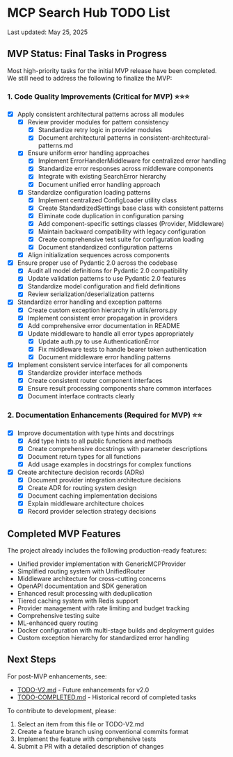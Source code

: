 # MCP Search Hub TODO List

Last updated: May 25, 2025

## MVP Status: Final Tasks in Progress

Most high-priority tasks for the initial MVP release have been completed. We still need to address the following to finalize the MVP:

### 1. Code Quality Improvements (Critical for MVP) ⭐⭐⭐

- [x] Apply consistent architectural patterns across all modules
  - [x] Review provider modules for pattern consistency
    - [x] Standardize retry logic in provider modules
    - [x] Document architectural patterns in consistent-architectural-patterns.md
  - [x] Ensure uniform error handling approaches
    - [x] Implement ErrorHandlerMiddleware for centralized error handling
    - [x] Standardize error responses across middleware components
    - [x] Integrate with existing SearchError hierarchy
    - [x] Document unified error handling approach
  - [x] Standardize configuration loading patterns
    - [x] Implement centralized ConfigLoader utility class
    - [x] Create StandardizedSettings base class with consistent patterns
    - [x] Eliminate code duplication in configuration parsing
    - [x] Add component-specific settings classes (Provider, Middleware)
    - [x] Maintain backward compatibility with legacy configuration
    - [x] Create comprehensive test suite for configuration loading
    - [x] Document standardized configuration patterns
  - [x] Align initialization sequences across components
  
- [x] Ensure proper use of Pydantic 2.0 across the codebase
  - [x] Audit all model definitions for Pydantic 2.0 compatibility
  - [x] Update validation patterns to use Pydantic 2.0 features
  - [x] Standardize model configuration and field definitions
  - [x] Review serialization/deserialization patterns
  
- [x] Standardize error handling and exception patterns
  - [x] Create custom exception hierarchy in utils/errors.py
  - [x] Implement consistent error propagation in providers
  - [x] Add comprehensive error documentation in README
  - [x] Update middleware to handle all error types appropriately
    - [x] Update auth.py to use AuthenticationError
    - [x] Fix middleware tests to handle bearer token authentication
    - [x] Document middleware error handling patterns
  
- [x] Implement consistent service interfaces for all components
  - [x] Standardize provider interface methods
  - [x] Create consistent router component interfaces
  - [x] Ensure result processing components share common interfaces
  - [x] Document interface contracts clearly

### 2. Documentation Enhancements (Required for MVP) ⭐⭐

- [x] Improve documentation with type hints and docstrings
  - [x] Add type hints to all public functions and methods
  - [x] Create comprehensive docstrings with parameter descriptions
  - [x] Document return types for all functions
  - [x] Add usage examples in docstrings for complex functions
  
- [x] Create architecture decision records (ADRs)
  - [x] Document provider integration architecture decisions
  - [x] Create ADR for routing system design
  - [x] Document caching implementation decisions
  - [x] Explain middleware architecture choices
  - [x] Record provider selection strategy decisions

## Completed MVP Features

The project already includes the following production-ready features:

- Unified provider implementation with GenericMCPProvider
- Simplified routing system with UnifiedRouter
- Middleware architecture for cross-cutting concerns
- OpenAPI documentation and SDK generation
- Enhanced result processing with deduplication
- Tiered caching system with Redis support
- Provider management with rate limiting and budget tracking
- Comprehensive testing suite
- ML-enhanced query routing
- Docker configuration with multi-stage builds and deployment guides
- Custom exception hierarchy for standardized error handling

## Next Steps

For post-MVP enhancements, see:
- [TODO-V2.md](TODO-V2.md) - Future enhancements for v2.0
- [TODO-COMPLETED.md](TODO-COMPLETED.md) - Historical record of completed tasks

To contribute to development, please:
1. Select an item from this file or TODO-V2.md
2. Create a feature branch using conventional commits format
3. Implement the feature with comprehensive tests
4. Submit a PR with a detailed description of changes